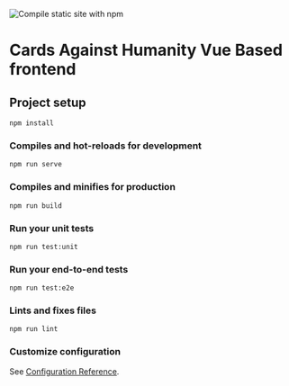 ![Compile static site with npm](https://github.com/dRacz3/cards-against-humanity-vue-frontend/workflows/Compile%20static%20site%20with%20npm/badge.svg)
# Cards Against Humanity Vue Based frontend



## Project setup
```
npm install
```

### Compiles and hot-reloads for development
```
npm run serve
```

### Compiles and minifies for production
```
npm run build
```

### Run your unit tests
```
npm run test:unit
```

### Run your end-to-end tests
```
npm run test:e2e
```

### Lints and fixes files
```
npm run lint
```

### Customize configuration
See [Configuration Reference](https://cli.vuejs.org/config/).
